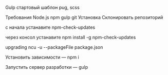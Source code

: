 Gulp стартовый шаблон pug, scss


Требования
Node.js
npm
gulp
git
Установка
Склонировать репозиторий

с начала устанавите npm-check-updates

через консол устанавите  npm install -g npm-check-updates

upgrading ncu -u --packageFile package.json

Установить зависимости — npm i

Запустить сервер разработки — gulp
